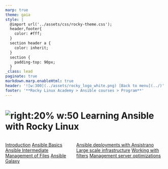 ```yaml
---
marp: true
theme: gaia
style: |
  @import url('../assets/css/rocky-theme.css');
  header,footer{
    color: #fff;
  }
  section header a {
    color: inherit;
  }
  section {
    padding-top: 90px;
  }
_class: lead
paginate: true
markdown.marp.enableHtml: true
header: '![w:300](../assets/rocky_logo_white.png) [Back to menu](../)'
footer: '**Rocky Linux Academy > Ansible courses > Program**'
---
```


# ![right:20% w:50](../assets/rocky_linux_logo.svg) <i class="fa-brands fa-black-tie"></i> Learning Ansible with Rocky Linux

<div class="columns">
<div>

<i class="fa fa-book"></i> [Introduction](Learning_Ansible_with_Rocky-0-Introduction.html)
<i class="fa fa-book"></i> [Ansible Basics](Learning_Ansible_with_Rocky-1-Ansible_Basics.html)
<i class="fa fa-book"></i> [Ansible Intermediate](Learning_Ansible_with_Rocky-2-Ansible_Advanced.html)
<i class="fa fa-book"></i> [Management of Files](./Learning_Ansible_with_Rocky-3-Working_with_files.html)
<i class="fa fa-book"></i> [Ansible Galaxy](Learning_Ansible_with_Rocky-4-Ansible_galaxy.html)

</div>
<div>

<i class="fa fa-book"></i> [Ansible deployments with Ansistrano](Learning_Ansible_with_Rocky-5-Ansible_deployments_with_ansistrano.html)
<i class="fa fa-book"></i> [Large scale infrastructure](Learning_Ansible_with_Rocky-6-Ansible_Large_scale_infrastructure.html)
<i class="fa fa-book"></i> [Working with filters](Learning_Ansible_with_Rocky-7-Ansible_Working_with_filters.html)
<i class="fa fa-book"></i> [Management server optimizations](Learning_Ansible_with_Rocky-8-Ansible_Management_server_optimizations.html)

</div>
</div>
